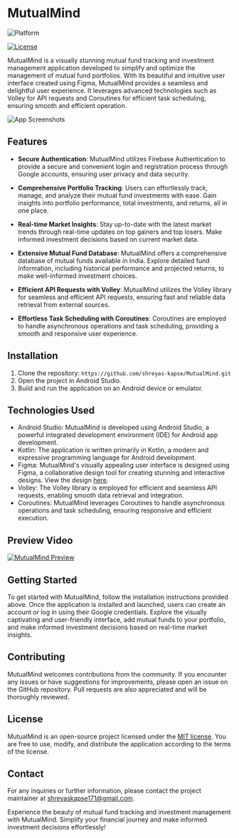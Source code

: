 # MutualMind

![Platform](https://img.shields.io/badge/Platform%20-Android-blue)

[![License](https://img.shields.io/badge/license-MIT-blue.svg)](LICENSE)

MutualMind is a visually stunning mutual fund tracking and investment management application developed to simplify and optimize the management of mutual fund portfolios. With its beautiful and intuitive user interface created using Figma, MutualMind provides a seamless and delightful user experience. It leverages advanced technologies such as Volley for API requests and Coroutines for efficient task scheduling, ensuring smooth and efficient operation.

![App Screenshots](screenshots.png)

## Features

- **Secure Authentication**: MutualMind utilizes Firebase Authentication to provide a secure and convenient login and registration process through Google accounts, ensuring user privacy and data security.

- **Comprehensive Portfolio Tracking**: Users can effortlessly track, manage, and analyze their mutual fund investments with ease. Gain insights into portfolio performance, total investments, and returns, all in one place.

- **Real-time Market Insights**: Stay up-to-date with the latest market trends through real-time updates on top gainers and top losers. Make informed investment decisions based on current market data.

- **Extensive Mutual Fund Database**: MutualMind offers a comprehensive database of mutual funds available in India. Explore detailed fund information, including historical performance and projected returns, to make well-informed investment choices.

- **Efficient API Requests with Volley**: MutualMind utilizes the Volley library for seamless and efficient API requests, ensuring fast and reliable data retrieval from external sources.

- **Effortless Task Scheduling with Coroutines**: Coroutines are employed to handle asynchronous operations and task scheduling, providing a smooth and responsive user experience.

## Installation

1. Clone the repository: `https://github.com/shreyas-kapse/MutualMind.git`
2. Open the project in Android Studio.
3. Build and run the application on an Android device or emulator.

## Technologies Used

- Android Studio: MutualMind is developed using Android Studio, a powerful integrated development environment (IDE) for Android app development.
- Kotlin: The application is written primarily in Kotlin, a modern and expressive programming language for Android development.
- Figma: MutualMind's visually appealing user interface is designed using Figma, a collaborative design tool for creating stunning and interactive designs. View the design [here](https://www.figma.com/link-to-your-figma-design).
- Volley: The Volley library is employed for efficient and seamless API requests, enabling smooth data retrieval and integration.
- Coroutines: MutualMind leverages Coroutines to handle asynchronous operations and task scheduling, ensuring responsive and efficient execution.

## Preview Video

[![MutualMind Preview](https://img.youtube.com/vi/your-youtube-video-id/0.jpg)](https://www.youtube.com/watch?v=your-youtube-video-id)

## Getting Started

To get started with MutualMind, follow the installation instructions provided above. Once the application is installed and launched, users can create an account or log in using their Google credentials. Explore the visually captivating and user-friendly interface, add mutual funds to your portfolio, and make informed investment decisions based on real-time market insights.

## Contributing

MutualMind welcomes contributions from the community. If you encounter any issues or have suggestions for improvements, please open an issue on the GitHub repository. Pull requests are also appreciated and will be thoroughly reviewed.

## License

MutualMind is an open-source project licensed under the [MIT license](LICENSE). You are free to use, modify, and distribute the application according to the terms of the license.

## Contact

For any inquiries or further information, please contact the project maintainer at [shreyaskapse171@gmail.com](mailto:your-shreyaskapse171@gmail.com).

Experience the beauty of mutual fund tracking and investment management with MutualMind. Simplify your financial journey and make informed investment decisions effortlessly!
